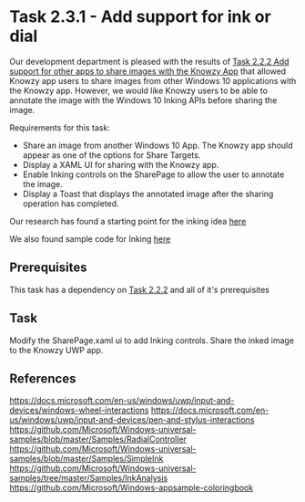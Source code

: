 # Task 2.3.1 - Add support for ink or dial

Our development department is pleased with the results of [Task 2.2.2 Add support for other apps to share images with the Knowzy App](222_Share.md) 
that allowed Knowzy app users to share images from other Windows 10 applications with the Knowzy app. However, we would like Knowzy users to be able
to annotate the image with the Windows 10 Inking APIs before sharing the image.


Requirements for this task:
* Share an image from another Windows 10 App. The Knowzy app should appear as one of the options for Share Targets.
* Display a XAML UI for sharing with the Knowzy app.
* Enable Inking controls on the SharePage to allow the user to annotate the image.
* Display a Toast that displays the annotated image after the sharing operation has completed.

Our research has found a starting point for the inking idea [here](https://docs.microsoft.com/en-us/windows/uwp/input-and-devices/pen-and-stylus-interactions )

We also found sample code for Inking [here](https://github.com/Microsoft/Windows-universal-samples/tree/master/Samples/SimpleInk)


## Prerequisites 

This task has a dependency on [Task 2.2.2](222_Share.md) and all of it's prerequisites



## Task 

Modify the SharePage.xaml ui to add Inking controls.
Share the inked image to the Knowzy UWP app.


## References
https://docs.microsoft.com/en-us/windows/uwp/input-and-devices/windows-wheel-interactions
https://docs.microsoft.com/en-us/windows/uwp/input-and-devices/pen-and-stylus-interactions 
https://github.com/Microsoft/Windows-universal-samples/blob/master/Samples/RadialController 
https://github.com/Microsoft/Windows-universal-samples/blob/master/Samples/SimpleInk 
https://github.com/Microsoft/Windows-universal-samples/tree/master/Samples/InkAnalysis 
https://github.com/Microsoft/Windows-appsample-coloringbook 
